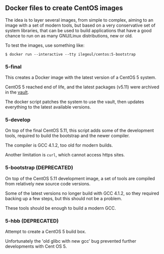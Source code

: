 ## Docker files to create CentOS images

The idea is to layer several images, from simple to complex, aiming to an image with a set of modern tools, but based on a very conservative set of system libraries, that can be used to build applications that have a good chance to run on as many GNU/Linux distributions, new or old.

To test the images, use something like:

```console
$ docker run --interactive --tty ilegeul/centos:5-bootstrap
```

### 5-final

This creates a Docker image with the latest version of a CentOS 5 system.

CentOS 5 reached end of life, and the latest packages (v5.11) were archived in the [vault](http://vault.centos.org/5.11/).

The docker script patches the system to use the vault, then updates everything to the latest available versions.


### 5-develop

On top of the final CentOS 5.11, this script adds some of the development tools, required to build the bootstrap and the newer compiler.

The compiler is GCC 4.1.2, too old for modern builds.

Another limitation is `curl`, which cannot access https sites.

### 5-bootstrap (DEPRECATED)

On top of the CentOS 5.11 development image, a set of tools are compiled from relatively new source code versions.

Some of the latest versions no longer build with GCC 4.1.2, so they required backing up a few steps, but this should not be a problem.

These tools should be enough to build a modern GCC.


### 5-hbb (DEPRECATED)

Attempt to create a CentOS 5 build box.

Unfortunately the 'old glibc with new gcc' bug prevented further developments with Cent OS 5.
